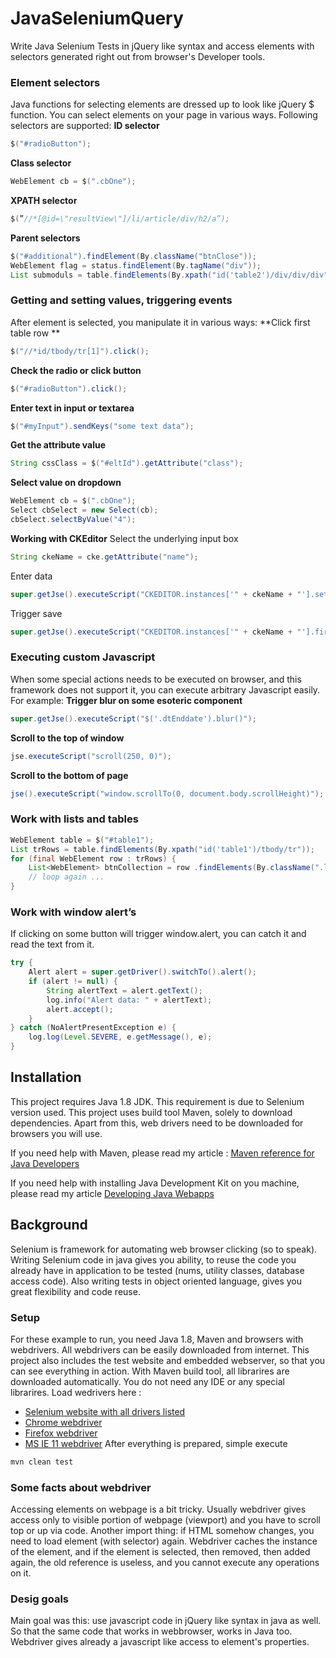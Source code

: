 JavaSeleniumQuery
=================
Write Java Selenium Tests in jQuery like syntax and access elements with selectors generated right out from browser's Developer tools.
### Element selectors 
Java functions for selecting elements are dressed up to look like jQuery \$ function. You can select elements on your page in various ways. Following selectors are supported:
**ID selector**
```java
$("#radioButton");
```
**Class selector**
```java
WebElement cb = $(".cbOne");
```
**XPATH selector**
```java
$(”//*[@id=\"resultView\"]/li/article/div/h2/a”);
```
**Parent selectors**
```java
$("#additional").findElement(By.className("btnClose"));
WebElement flag = status.findElement(By.tagName("div"));
List submoduls = table.findElements(By.xpath("id('table2')/div/div/div"));
```
### Getting and setting values, triggering events
After element is selected, you manipulate it in various ways:
**Click first table row **
```java
$("//*id/tbody/tr[1]").click();
```
**Check the radio or click button**
```java
$("#radioButton").click();
```
**Enter text in input or textarea**
```java
$("#myInput").sendKeys("some text data");
```
**Get the attribute value**
```java
String cssClass = $("#eltId").getAttribute("class");
```
**Select value on dropdown**
```java
WebElement cb = $(".cbOne");
Select cbSelect = new Select(cb);
cbSelect.selectByValue("4");
```
**Working with CKEditor**
Select the underlying input box
```java
String ckeName = cke.getAttribute("name");
```
Enter data
```java
super.getJse().executeScript("CKEDITOR.instances['" + ckeName + "'].setData('" + ckeName + "')");
```
Trigger save
```java
super.getJse().executeScript("CKEDITOR.instances['" + ckeName + "'].fire('blur')"); 
```
### Executing custom Javascript
When some special actions needs to be executed on browser, and this framework does not support it, you can execute arbitrary Javascript easily. For example:
**Trigger blur on some esoteric component**
```java
super.getJse().executeScript("$('.dtEnddate').blur()");
```
**Scroll to the top of window**
```java
jse.executeScript("scroll(250, 0)"); 
```
**Scroll to the bottom of page**
```java
jse().executeScript("window.scrollTo(0, document.body.scrollHeight)");
```
### Work with lists and tables
```java
WebElement table = $("#table1");
List trRows = table.findElements(By.xpath("id('table1')/tbody/tr"));
for (final WebElement row : trRows) {
    List<WebElement> btnCollection = row .findElements(By.className(".linkBtn"));
    // loop again ...
}
```
### Work with window alert’s
If clicking on some button will trigger window.alert, you can catch it and read the text from it.
```java
try {
    Alert alert = super.getDriver().switchTo().alert();
    if (alert != null) {
        String alertText = alert.getText();
        log.info("Alert data: " + alertText);
        alert.accept();
    }
} catch (NoAlertPresentException e) {
    log.log(Level.SEVERE, e.getMessage(), e);
}
```
## Installation
This project requires Java 1.8 JDK. This requirement is due to Selenium version used. This project uses build tool Maven, solely to download dependencies. Apart from this, web drivers need to be downloaded for browsers you will use.

If you need help with Maven, please read my article : [Maven reference for Java Developers](https://docs.google.com/document/d/e/2PACX-1vRP75ce71OS-hVguQRNq6NliWQug-dW2mQ4oRoFVkZSOXbs9dM__-QT4_MwL5d6FimhU0svyUhYXVdj/pub)

If you need help with installing Java Development Kit on you machine, please read my article [Developing Java Webapps](https://docs.google.com/document/d/e/2PACX-1vQeT0f2T1fW0IB3Ue37dEImvnSHQ3C1Fhj36ye1hzhn6ZIC-7YKPAcQThdXAy78JJ55IN3pBSfZmAXp/pub)

## Background
Selenium is framework for automating web browser clicking (so to speak). Writing Selenium code in java gives you ability, to reuse the code you already have in application to be tested (nums, utility classes, database access code). Also writing tests in object oriented language, gives you great flexibility and code reuse.
### Setup
For these example to run, you need Java 1.8, Maven and browsers with webdrivers. All webdrivers can be easily downloaded from internet. This project also includes the test website and embedded webserver, so that you can see everything in action. With Maven build tool, all librarires are downloaded automatically.
You do not need any IDE or any special librarires. Load wedrivers here :
-   [Selenium website with all drivers listed](http://www.seleniumhq.org/download/)
-   [Chrome webdriver](https://sites.google.com/a/chromium.org/chromedriver/downloads)
-   [Firefox webdriver](https://github.com/mozilla/geckodriver/releases)
-  [MS IE 11 webdriver](https://www.microsoft.com/en-us/download/details.aspx?id=44069)
After everything is prepared, simple execute
```java
mvn clean test
```
### Some facts about webdriver
Accessing elements on webpage is a bit tricky. Usually webdriver gives access only to visible portion of webpage (viewport) and you have to scroll top or up via code.
Another import thing: if HTML somehow changes, you need to load element (with selector) again. Webdriver caches the instance of the element, and if the element is selected, then removed, then added again, the old reference is useless, and you cannot execute any operations on it.
### Desig goals
Main goal was this: use javascript code in jQuery like syntax in java as well. So that the same code that works in webbrowser, works in Java too. Webdriver gives already a javascript like access to element's properties.
